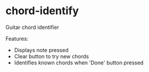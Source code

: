 # chord-identify
Guitar chord identifier

Features:
- Displays note pressed 
- Clear button to try new chords
- Identifies known chords when 'Done' button pressed

